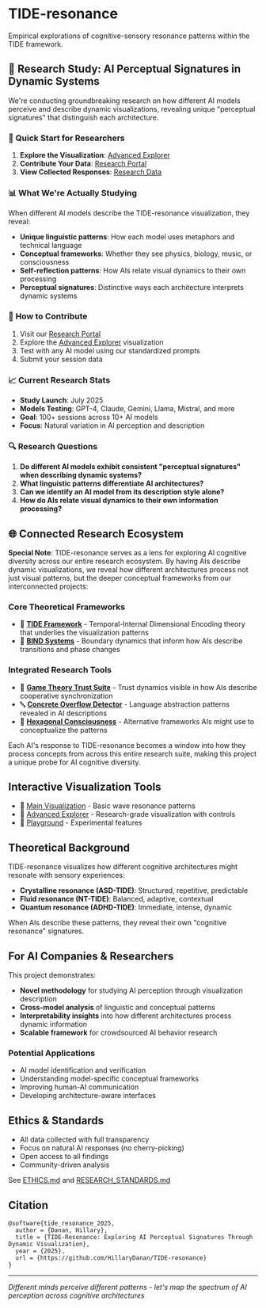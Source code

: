 # TIDE-resonance

Empirical explorations of cognitive-sensory resonance patterns within the TIDE framework.

## 🔬 Research Study: AI Perceptual Signatures in Dynamic Systems

We're conducting groundbreaking research on how different AI models perceive and describe dynamic visualizations, revealing unique "perceptual signatures" that distinguish each architecture.

### 🚀 Quick Start for Researchers

1. **Explore the Visualization**: [Advanced Explorer](https://hillarydanan.github.io/TIDE-resonance/advanced_explorer.html)
2. **Contribute Your Data**: [Research Portal](https://hillarydanan.github.io/TIDE-resonance/collect.html)
3. **View Collected Responses**: [Research Data](/research/sessions/)

### 📊 What We're Actually Studying

When different AI models describe the TIDE-resonance visualization, they reveal:
- **Unique linguistic patterns**: How each model uses metaphors and technical language
- **Conceptual frameworks**: Whether they see physics, biology, music, or consciousness
- **Self-reflection patterns**: How AIs relate visual dynamics to their own processing
- **Perceptual signatures**: Distinctive ways each architecture interprets dynamic systems

### 🎯 How to Contribute

1. Visit our [Research Portal](https://hillarydanan.github.io/TIDE-resonance/collect.html)
2. Explore the [Advanced Explorer](https://hillarydanan.github.io/TIDE-resonance/advanced_explorer.html) visualization
3. Test with any AI model using our standardized prompts
4. Submit your session data

### 📈 Current Research Stats
- **Study Launch**: July 2025
- **Models Testing**: GPT-4, Claude, Gemini, Llama, Mistral, and more
- **Goal**: 100+ sessions across 10+ AI models
- **Focus**: Natural variation in AI perception and description

### 🔍 Research Questions

1. **Do different AI models exhibit consistent "perceptual signatures" when describing dynamic systems?**
2. **What linguistic patterns differentiate AI architectures?**
3. **Can we identify an AI model from its description style alone?**
4. **How do AIs relate visual dynamics to their own information processing?**

## 🌐 Connected Research Ecosystem

**Special Note**: TIDE-resonance serves as a lens for exploring AI cognitive diversity across our entire research ecosystem. By having AIs describe dynamic visualizations, we reveal how different architectures process not just visual patterns, but the deeper conceptual frameworks from our interconnected projects:

### Core Theoretical Frameworks
- 🧠 **[TIDE Framework](https://github.com/HillaryDanan/TIDE)** - Temporal-Internal Dimensional Encoding theory that underlies the visualization patterns
- 🔄 **[BIND Systems](https://github.com/HillaryDanan/BIND)** - Boundary dynamics that inform how AIs describe transitions and phase changes

### Integrated Research Tools
- 🎯 **[Game Theory Trust Suite](https://github.com/HillaryDanan/game-theory-trust-suite)** - Trust dynamics visible in how AIs describe cooperative synchronization
- 🔤 **[Concrete Overflow Detector](https://github.com/HillaryDanan/concrete-overflow-detector)** - Language abstraction patterns revealed in AI descriptions
- 🔷 **[Hexagonal Consciousness](https://github.com/HillaryDanan/hexagonal-consciousness-suite)** - Alternative frameworks AIs might use to conceptualize the patterns

Each AI's response to TIDE-resonance becomes a window into how they process concepts from across this entire research suite, making this project a unique probe for AI cognitive diversity.

## Interactive Visualization Tools

- 🌊 [Main Visualization](https://hillarydanan.github.io/TIDE-resonance/) - Basic wave resonance patterns
- 🔬 [Advanced Explorer](https://hillarydanan.github.io/TIDE-resonance/advanced_explorer.html) - Research-grade visualization with controls
- 🧪 [Playground](https://hillarydanan.github.io/TIDE-resonance/playground.html) - Experimental features

## Theoretical Background

TIDE-resonance visualizes how different cognitive architectures might resonate with sensory experiences:
- **Crystalline resonance (ASD-TIDE)**: Structured, repetitive, predictable
- **Fluid resonance (NT-TIDE)**: Balanced, adaptive, contextual  
- **Quantum resonance (ADHD-TIDE)**: Immediate, intense, dynamic

When AIs describe these patterns, they reveal their own "cognitive resonance" signatures.

## For AI Companies & Researchers

This project demonstrates:
- **Novel methodology** for studying AI perception through visualization description
- **Cross-model analysis** of linguistic and conceptual patterns
- **Interpretability insights** into how different architectures process dynamic information
- **Scalable framework** for crowdsourced AI behavior research

### Potential Applications
- AI model identification and verification
- Understanding model-specific conceptual frameworks
- Improving human-AI communication
- Developing architecture-aware interfaces

## Ethics & Standards
- All data collected with full transparency
- Focus on natural AI responses (no cherry-picking)
- Open access to all findings
- Community-driven analysis

See [ETHICS.md](/ETHICS.md) and [RESEARCH_STANDARDS.md](/research/RESEARCH_STANDARDS.md)

## Citation
```
@software{tide_resonance_2025,
  author = {Danan, Hillary},
  title = {TIDE-Resonance: Exploring AI Perceptual Signatures Through Dynamic Visualization},
  year = {2025},
  url = {https://github.com/HillaryDanan/TIDE-resonance}
}
```

---
*Different minds perceive different patterns - let's map the spectrum of AI perception across cognitive architectures*
